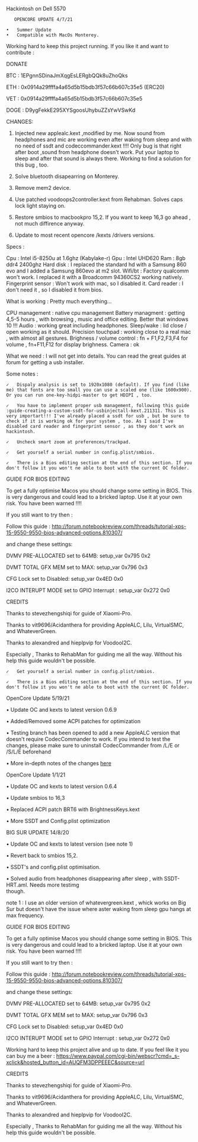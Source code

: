 Hackintosh on Dell 5570


       OPENCORE UPDATE 4/7/21

	•	Summer Update
	•	Compatible with MacOs Monterey.



Working hard to keep this project running. If you like it and want to contribute :

DONATE

BTC : 1EPgnnSDinaJmXqgEsLERgbQQk8uZhoQks

ETH : 0x0914a29ffffa4a65d5b15bdb3f57c66b607c35e5  (ERC20)

VET : 0x0914a29ffffa4a65d5b15bdb3f57c66b607c35e5

DOGE : D9ygFekkE295XYSgoosUhybuZZsYwVSwKd






CHANGES:

1) Injected new applealc.kext ,modified by me. Now sound from headphones and mic are working even after waking from sleep and with no need of ssdt and codeccommander.kext !!!!
Only bug is that right after boot ,sound from headphone doesn't work. Put your laptop to sleep and after that sound is always there.
Working to find a solution for this bug , too.

2) Solve bluetooth disapearring on Monterey.

3) Remove mem2 device.

4) Use patched voodoops2controller.kext  from Rehabman. Solves caps lock light staying on.

5) Restore smbios to macbookpro 15,2. If you want to keep 16,3 go ahead , not much diffirence anyway.

6) Update to most recent opencore /kexts /drivers versions.


Specs :

Cpu : Intel i5-8250u at 1.6ghz (Kabylake-r)
Gpu : Intel UHD620
Ram : 8gb ddr4 2400ghz
Hard disk : I replaced the standard hd with a Samsung 860 evo and I added a Samsung 860evo at m2 slot. 
Wifi/bt : Factory qualcomm won't work. I replaced it with a Broadcomm 94360CS2 working natively. Fingerprint sensor : Won't work with mac, so I disabled it. 
Card reader : I don't need it , so I disabled it from bios.

What is working : Pretty much everything...

CPU management : native cpu management 
Battery managment : getting 4,5-5 hours , with browsing , music and office editing. Better that windows 10 !!! 
Audio : working great including headphones. 
Sleep/wake : lid close / open working as it should.
Precision touchpad : working close to a real mac , with almost all gestures.
Brighness / volume control : fn + F1,F2,F3,F4 for volume , fn+F11,F12 for display brighness. 
Camera : ok

What we need : I will not get into details. You can read the great guides at forum for getting a usb installer.

Some notes :

	✓	Dispaly analysis is set to 1920x1080 (default). If you find (like me) that fonts are too small you can use a scaled one (like 1600x900). Or you can run one-key-hidpi-master to get HDIPI , too.

	✓	You have to implement proper usb management, following this guide :guide-creating-a-custom-ssdt-for-usbinjectall-kext.211311. This is very importart!!! I've already placed a ssdt for usb , but be sure to check if it is working ok for your system , too. As I said I've disabled card reader and fingerprint sensor , as they don't work on hackintosh.

	✓	Uncheck smart zoom at preferences/trackpad.

	✓	Get yourself a serial number in config.plist/smbios.

	✓	There is a Bios editing section at the end of this section. If you don't follow it you won't ne able to boot with the current OC folder.



                                                     


GUIDE FOR BIOS EDITING

To get a fully optimise Macos you should change some setting in BIOS. This is very dangerous and could lead to a bricked laptop. Use it at your own risk. You have been warned !!!!

If you still want to try then :

Follow this guide : http://forum.notebookreview.com/threads/tutorial-xps-15-9550-9550-bios-advanced-options.810307/

and change these settings:

DVMV PRE-ALLOCATED set to 64MB: setup_var 0x795 0x2

DVMT TOTAL GFX MEM set to MAX: setup_var 0x796 0x3

CFG Lock
set to Disabled: setup_var 0x4ED 0x0

I2CO INTERUPT MODE set to GPIO Interrupt : setup_var 0x272 0x0




CREDITS

Thanks to stevezhengshiqi for guide of Xiaomi-Pro.

Thanks to vit9696/Acidanthera for providing AppleALC, Lilu, VirtualSMC, and WhateverGreen.

Thanks to alexandred and hieplpvip for VoodooI2C.

Especially , Thanks to RehabMan for guiding me all the way. Without his help this guide wouldn't be possible.

	✓	Get yourself a serial number in config.plist/smbios.

	✓	There is a Bios editing section at the end of this section. If you don't follow it you won't ne able to boot with the current OC folder.

OpenCore Update 5/19/21

•	Update OC and kexts to latest version 0.6.9

•	Added/Removed some ACPI patches for optimization

•	Testing branch has been opened to add a new AppleALC version that doesn't require CodecCommander to work. If you intend to test the changes, please make sure to uninstall CodecCommander from /L/E or /S/L/E beforehand

•	More in-depth notes of the changes [here](https://docs.google.com/document/d/1ZCY6Fcx41PItnm4POoBZlHppS6xRBjGxTa2FRvrmpsc)

OpenCore Update 1/1/21

•	Update OC and kexts to latest version 0.6.4

•	Update smbios to 16,3

•	Replaced ACPI patch BRT6 with BrightnessKeys.kext

•	More SSDT and Config.plist optimization


BIG SUR UPDATE  14/8/20

•	Update OC and kexts to latest version  (see note 1)

•	Revert back to smbios 15,2.

•	SSDT's and config.plist optimisation.

•	Solved audio from headphones disappearing after sleep , with SSDT-HRT.aml. Needs more testimg    
       though.

note 1 : I use an older version of whatevergreen.kext , whick works on Big Sur but doesn't have the issue where aster waking from sleep gpu hangs at max frequency.



GUIDE FOR BIOS EDITING

To get a fully optimise Macos you should change some setting in BIOS. This is very dangerous and could lead to a bricked laptop. Use it at your own risk. You have been warned !!!!

If you still want to try then :

Follow this guide : http://forum.notebookreview.com/threads/tutorial-xps-15-9550-9550-bios-advanced-options.810307/

and change these settings:

DVMV PRE-ALLOCATED set to 64MB: setup_var 0x795 0x2

DVMT TOTAL GFX MEM set to MAX: setup_var 0x796 0x3

CFG Lock
set to Disabled: setup_var 0x4ED 0x0

I2CO INTERUPT MODE set to GPIO Interrupt : setup_var 0x272 0x0


Working hard to keep this project alive and up to date. If you feel like it you can buy me a beer : https://www.paypal.com/cgi-bin/webscr?cmd=_s-xclick&hosted_button_id=AUQFM3DPPEEEC&source=url



CREDITS

Thanks to stevezhengshiqi for guide of Xiaomi-Pro.

Thanks to vit9696/Acidanthera for providing AppleALC, Lilu, VirtualSMC, and WhateverGreen.

Thanks to alexandred and hieplpvip for VoodooI2C.

Especially , Thanks to RehabMan for guiding me all the way. Without his help this guide wouldn't be possible.
